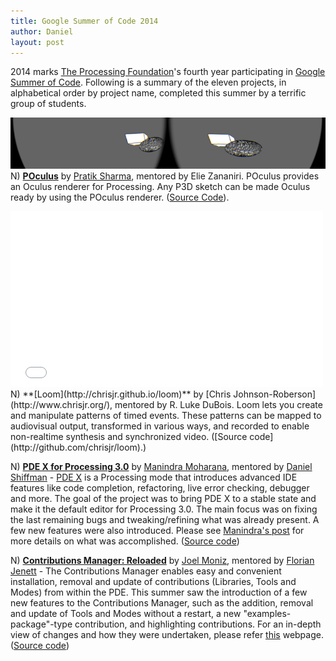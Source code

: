 ```yaml
---
title: Google Summer of Code 2014
author: Daniel
layout: post
---
```


2014 marks [The Processing Foundation](http://processing.org)'s fourth year participating in [Google Summer of Code](https://developers.google.com/open-source/soc/).  Following is a summary of the eleven projects, in alphabetical order by project name, completed this summer by a terrific group of students.


![POculus](images/POculus.png)
N) **[POculus](https://github.com/pratik9891/ProcessingOculus)** by [Pratik Sharma](http://pratikgsoc.wordpress.com), mentored by Elie Zananiri. POculus provides an Oculus renderer for Processing. Any P3D sketch can be made Oculus ready by using the POculus renderer. ([Source Code](https://github.com/pratik9891/ProcessingOculus)).


<iframe src="//player.vimeo.com/video/104029693" width="500" height="281" frameborder="0" webkitallowfullscreen mozallowfullscreen allowfullscreen></iframe>
N) **[Loom](http://chrisjr.github.io/loom)** by [Chris Johnson-Roberson](http://www.chrisjr.org/), mentored by R. Luke DuBois. Loom lets you create and manipulate patterns of timed events. These patterns can be mapped to audiovisual output, transformed in various ways, and recorded to enable non-realtime synthesis and synchronized video. ([Source code](http://github.com/chrisjr/loom).)

N) **[PDE X for Processing 3.0](http://www.mkmoharana.com/2014/08/google-summer-of-code-2014-its-wrap.html)** by [Manindra Moharana](http://www.mkmoharana.com/), mentored by [Daniel Shiffman](http://shiffman.net/) - [PDE X](http://www.mkmoharana.com/2013/09/announcing-pde-x.html) is a Processing mode that introduces advanced IDE features like code completion, refactoring, live error checking, debugger and more. The goal of the project was to bring PDE X to a stable state and make it the default editor for Processing 3.0. The main focus was on fixing the last remaining bugs and tweaking/refining what was already present. A few new features were also introduced. Please see [Manindra's post](http://www.mkmoharana.com/2014/08/google-summer-of-code-2014-its-wrap.html) for more details on what was accomplished. ([Source code](https://github.com/processing/processing/commits/master?author=Manindra29))

N) **[Contributions Manager: Reloaded](http://www.joelmoniz.com/gsoc-2014/)** by [Joel Moniz](http://www.joelmoniz.com), mentored by [Florian Jenett](http://www.florianjenett.de/) - The Contributions Manager enables easy and convenient installation, removal and update of contributions (Libraries, Tools and Modes) from within the PDE. This summer saw the introduction of a few new features to the Contributions Manager, such as the addition, removal and update of Tools and Modes without a restart, a new "examples-package"-type contribution, and highlighting contributions. For an in-depth view of changes and how they were undertaken, please refer [this](http://www.joelmoniz.com/gsoc-2014/) webpage.([Source code](https://github.com/processing/processing/commits/master?author=joelmoniz))



